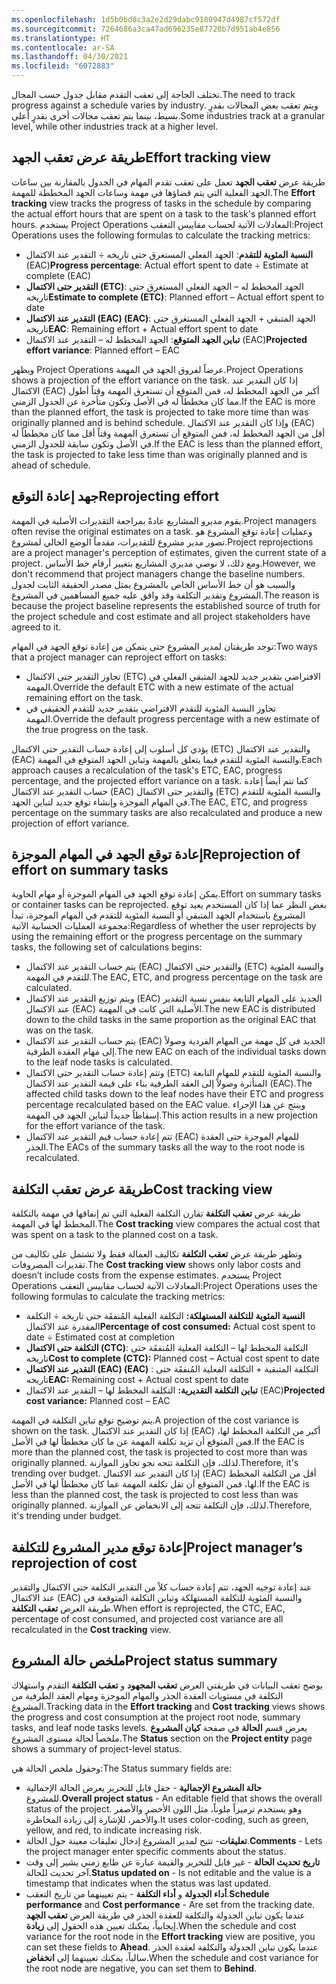 ```yaml
---
ms.openlocfilehash: 1d5b0bd8c3a2e2d29dabc9180947d4987cf572df
ms.sourcegitcommit: 7264686a3ca47ad696235e87720b7d951ab4e856
ms.translationtype: HT
ms.contentlocale: ar-SA
ms.lasthandoff: 04/30/2021
ms.locfileid: "6072883"
---
```

<span data-ttu-id="54c48-101">تختلف الحاجة إلى تعقب التقدم مقابل جدول حسب المجال.</span><span class="sxs-lookup"><span data-stu-id="54c48-101">The need to track progress against a schedule varies by industry.</span></span> <span data-ttu-id="54c48-102">ويتم تعقب بعض المجالات بقدرٍ بسيط، بينما يتم تعقب مجالات أخرى بقدرٍ أعلى.</span><span class="sxs-lookup"><span data-stu-id="54c48-102">Some industries track at a granular level, while other industries track at a higher level.</span></span> 

## <a name="effort-tracking-view"></a><span data-ttu-id="54c48-103">طريقة عرض تعقب الجهد</span><span class="sxs-lookup"><span data-stu-id="54c48-103">Effort tracking view</span></span>
<span data-ttu-id="54c48-104">طريقة عرض **تعقب الجهد** تعمل على تعقب تقدم المهام في الجدول بالمقارنة بين ساعات الجهد الفعلية التي يتم قضاؤها في مهمة وساعات الجهد المخططة للمهمة.</span><span class="sxs-lookup"><span data-stu-id="54c48-104">The **Effort tracking** view tracks the progress of tasks in the schedule by comparing the actual effort hours that are spent on a task to the task's planned effort hours.</span></span> <span data-ttu-id="54c48-105">يستخدم Project Operations المعادلات الآتية لحساب مقاييس التعقب:</span><span class="sxs-lookup"><span data-stu-id="54c48-105">Project Operations uses the following formulas to calculate the tracking metrics:</span></span>

- <span data-ttu-id="54c48-106">**النسبة المئوية للتقدم**: الجهد الفعلي المستغرق حتى تاريخه ÷ التقدير عند الاكتمال (EAC)</span><span class="sxs-lookup"><span data-stu-id="54c48-106">**Progress percentage**: Actual effort spent to date ÷ Estimate at complete (EAC)</span></span>
- <span data-ttu-id="54c48-107">**التقدير حتى الاكتمال (ETC)**: الجهد المخطط له – الجهد الفعلي المستغرق حتى تاريخه</span><span class="sxs-lookup"><span data-stu-id="54c48-107">**Estimate to complete (ETC)**:  Planned effort – Actual effort spent to date</span></span>
- <span data-ttu-id="54c48-108">**التقدير عند الاكتمال (EAC) (EAC‎)**: الجهد المتبقي + الجهد الفعلي المستغرق حتى تاريخه</span><span class="sxs-lookup"><span data-stu-id="54c48-108">**EAC**: Remaining effort + Actual effort spent to date</span></span>
- <span data-ttu-id="54c48-109">**تباين الجهد المتوقع**: الجهد المخطط له – التقدير عند الاكتمال (EAC)</span><span class="sxs-lookup"><span data-stu-id="54c48-109">**Projected effort variance**: Planned effort – EAC</span></span>

<span data-ttu-id="54c48-110">ويظهر Project Operations عرضاً لفروق الجهد في المهمة.</span><span class="sxs-lookup"><span data-stu-id="54c48-110">Project Operations shows a projection of the effort variance on the task.</span></span> <span data-ttu-id="54c48-111">إذا كان التقدير عند الاكتمال (EAC) أكبر من الجهد المخطط له، فمن المتوقع أن تستغرق المهمة وقتاً أطول مما كان مخططاً له في الأصل وتكون متأخرة عن الجدول الزمني.</span><span class="sxs-lookup"><span data-stu-id="54c48-111">If the EAC is more than the planned effort, the task is projected to take more time than was originally planned and is behind schedule.</span></span> <span data-ttu-id="54c48-112">وإذا كان التقدير عند الاكتمال (EAC) أقل من الجهد المخطط له، فمن المتوقع أن تستغرق المهمة وقتاً أقل مما كان مخططاً له في الأصل وتكون سابقة للجدول الزمني.</span><span class="sxs-lookup"><span data-stu-id="54c48-112">If the EAC is less than the planned effort, the task is projected to take less time than was originally planned and is ahead of schedule.</span></span>

## <a name="reprojecting-effort"></a><span data-ttu-id="54c48-113">جهد إعادة التوقع</span><span class="sxs-lookup"><span data-stu-id="54c48-113">Reprojecting effort</span></span>
<span data-ttu-id="54c48-114">يقوم مديرو المشاريع عادةً بمراجعة التقديرات الأصلية في المهمة.</span><span class="sxs-lookup"><span data-stu-id="54c48-114">Project managers often revise the original estimates on a task.</span></span> <span data-ttu-id="54c48-115">وعمليات إعادة توقع المشروع هو تصور مدير مشروع للتقديرات، مقدماً الوضع الحالي لمشروع.</span><span class="sxs-lookup"><span data-stu-id="54c48-115">Project reprojections are a project manager's perception of estimates, given the current state of a project.</span></span> <span data-ttu-id="54c48-116">ومع ذلك، لا نوصي مديري المشاريع بتغيير أرقام خط الأساس.</span><span class="sxs-lookup"><span data-stu-id="54c48-116">However, we don't recommend that project managers change the baseline numbers.</span></span> <span data-ttu-id="54c48-117">والسبب هو أن خط الأساس الخاص بالمشروع يمثل مصدر الحقيقة الثابت لجدول المشروع وتقدير التكلفة وقد وافق عليه جميع المساهمين في المشروع.</span><span class="sxs-lookup"><span data-stu-id="54c48-117">The reason is because the project baseline represents the established source of truth for the project schedule and cost estimate and all project stakeholders have agreed to it.</span></span>

<span data-ttu-id="54c48-118">توجد طريقتان لمدير المشروع حتى يتمكن من إعادة توقع الجهد في المهام:</span><span class="sxs-lookup"><span data-stu-id="54c48-118">Two ways that a project manager can reproject effort on tasks:</span></span>

- <span data-ttu-id="54c48-119">تجاوز التقدير حتى الاكتمال (ETC) الافتراضي بتقدير جديد للجهد المتبقي الفعلي في المهمة.</span><span class="sxs-lookup"><span data-stu-id="54c48-119">Override the default ETC with a new estimate of the actual remaining effort on the task.</span></span>
- <span data-ttu-id="54c48-120">تجاوز النسبة المئوية للتقدم الافتراضي بتقدير جديد للتقدم الحقيقي في المهمة.</span><span class="sxs-lookup"><span data-stu-id="54c48-120">Override the default progress percentage with a new estimate of the true progress on the task.</span></span>

<span data-ttu-id="54c48-121">يؤدي كل أسلوب إلى إعادة حساب التقدير حتى الاكتمال (ETC) والتقدير عند الاكتمال (EAC) والنسبة المئوية للتقدم فيما يتعلق بالمهمة وتباين الجهد المتوقع في المهمة.</span><span class="sxs-lookup"><span data-stu-id="54c48-121">Each approach causes a recalculation of the task's ETC, EAC, progress percentage, and the projected effort variance on a task.</span></span> <span data-ttu-id="54c48-122">كما تتم أيضاً إعادة حساب التقدير عند الاكتمال (EAC) والتقدير حتى الاكتمال (ETC) والنسبة المئوية للتقدم في المهام الموجزة وإنشاء توقع جديد لتباين الجهد.</span><span class="sxs-lookup"><span data-stu-id="54c48-122">The EAC, ETC, and progress percentage on the summary tasks are also recalculated and produce a new projection of effort variance.</span></span>

## <a name="reprojection-of-effort-on-summary-tasks"></a><span data-ttu-id="54c48-123">إعادة توقع الجهد في المهام الموجزة</span><span class="sxs-lookup"><span data-stu-id="54c48-123">Reprojection of effort on summary tasks</span></span>
<span data-ttu-id="54c48-124">يمكن إعادة توقع الجهد في المهام الموجزة أو مهام الحاوية.</span><span class="sxs-lookup"><span data-stu-id="54c48-124">Effort on summary tasks or container tasks can be reprojected.</span></span> <span data-ttu-id="54c48-125">بغض النظر عما إذا كان المستخدم يعيد توقع المشروع باستخدام الجهد المتبقي أو النسبة المئوية للتقدم في المهام الموجزة، تبدأ مجموعة العمليات الحسابية الآتية:</span><span class="sxs-lookup"><span data-stu-id="54c48-125">Regardless of whether the user reprojects by using the remaining effort or the progress percentage on the summary tasks, the following set of calculations begins:</span></span>

- <span data-ttu-id="54c48-126">يتم حساب التقدير عند الاكتمال (EAC) والتقدير حتى الاكتمال (ETC) والنسبة المئوية للتقدم في المهمة.</span><span class="sxs-lookup"><span data-stu-id="54c48-126">The EAC, ETC, and progress percentage on the task are calculated.</span></span>
- <span data-ttu-id="54c48-127">ويتم توزيع التقدير عند الاكتمال (EAC) الجديد على المهام التابعة بنفس نسبة التقدير عند الاكتمال (EAC) الأصلية التي كانت في المهمة.</span><span class="sxs-lookup"><span data-stu-id="54c48-127">The new EAC is distributed down to the child tasks in the same proportion as the original EAC that was on the task.</span></span>
- <span data-ttu-id="54c48-128">يتم حساب التقدير عند الاكتمال (EAC) الجديد في كل مهمة من المهام الفردية وصولاً إلى مهام العقدة الطرفية.</span><span class="sxs-lookup"><span data-stu-id="54c48-128">The new EAC on each of the individual tasks down to the leaf node tasks is calculated.</span></span>
- <span data-ttu-id="54c48-129">وتتم إعادة حساب التقدير حتى الاكتمال (ETC) والنسبة المئوية للتقدم للمهام التابعة المتأثرة وصولاً إلى العقد الطرفية بناء على قيمة التقدير عند الاكتمال (EAC).</span><span class="sxs-lookup"><span data-stu-id="54c48-129">The affected child tasks down to the leaf nodes have their ETC and progress percentage recalculated based on the EAC value.</span></span> <span data-ttu-id="54c48-130">وينتج عن هذا الإجراء إسقاطاً جديداً لتباين الجهد في المهمة.</span><span class="sxs-lookup"><span data-stu-id="54c48-130">This action results in a new projection for the effort variance of the task.</span></span>
- <span data-ttu-id="54c48-131">تتم إعادة حساب قيم التقدير عند الاكتمال (EAC) للمهام الموجزة حتى العقدة الجذر.</span><span class="sxs-lookup"><span data-stu-id="54c48-131">The EACs of the summary tasks all the way to the root node is recalculated.</span></span>

## <a name="cost-tracking-view"></a><span data-ttu-id="54c48-132">طريقة عرض تعقب التكلفة</span><span class="sxs-lookup"><span data-stu-id="54c48-132">Cost tracking view</span></span>
<span data-ttu-id="54c48-133">طريقة عرض **تعقب التكلفة** تقارن التكلفة الفعلية التي تم إنفاقها في مهمة بالتكلفة المخطط لها في المهمة.</span><span class="sxs-lookup"><span data-stu-id="54c48-133">The **Cost tracking** view compares the actual cost that was spent on a task to the planned cost on a task.</span></span>

<span data-ttu-id="54c48-134">وتظهر طريقة عرض **تعقب التكلفة** تكاليف العمالة فقط ولا تشتمل على تكاليف من تقديرات المصروفات.</span><span class="sxs-lookup"><span data-stu-id="54c48-134">The **Cost tracking view** shows only labor costs and doesn’t include costs from the expense estimates.</span></span> <span data-ttu-id="54c48-135">يستخدم Project Operations المعادلات الآتية لحساب مقاييس التعقب:</span><span class="sxs-lookup"><span data-stu-id="54c48-135">Project Operations uses the following formulas to calculate the tracking metrics:</span></span>

- <span data-ttu-id="54c48-136">**النسبة المئوية للتكلفة المستهلكة:** التكلفة الفعلية المُنفقَة حتى تاريخه ÷ التكلفة المقدرة عند الاكتمال</span><span class="sxs-lookup"><span data-stu-id="54c48-136">**Percentage of cost consumed:** Actual cost spent to date ÷ Estimated cost at completion</span></span>
- <span data-ttu-id="54c48-137">**التكلفة حتى الاكتمال (CTC)**: التكلفة المخطط لها – التكلفة الفعلية المُنفقَة حتى تاريخه</span><span class="sxs-lookup"><span data-stu-id="54c48-137">**Cost to complete (CTC):** Planned cost – Actual cost spent to date</span></span>
- <span data-ttu-id="54c48-138">**التقدير عند الاكتمال (EAC) (EAC‎)** : التكلفة المتبقية + التكلفة الفعلية المُنفقَة حتى تاريخه</span><span class="sxs-lookup"><span data-stu-id="54c48-138">**EAC:** Remaining cost + Actual cost spent to date</span></span>
- <span data-ttu-id="54c48-139">**تباين التكلفة التقديرية:** التكلفة المخطط لها – التقدير عند الاكتمال (EAC)</span><span class="sxs-lookup"><span data-stu-id="54c48-139">**Projected cost variance:** Planned cost – EAC</span></span>

<span data-ttu-id="54c48-140">يتم توضيح توقع تباين التكلفة في المهمة.</span><span class="sxs-lookup"><span data-stu-id="54c48-140">A projection of the cost variance is shown on the task.</span></span> <span data-ttu-id="54c48-141">إذا كان التقدير عند الاكتمال (EAC) أكبر من التكلفة المخطط لها، فمن المتوقع أن تزيد تكلفة المهمة عن ما كان مخططاً لها في الأصل.</span><span class="sxs-lookup"><span data-stu-id="54c48-141">If the EAC is more than the planned cost, the task is projected to cost more than was originally planned.</span></span> <span data-ttu-id="54c48-142">لذلك، فإن التكلفة تتجه نحو تجاوز الموازنة.</span><span class="sxs-lookup"><span data-stu-id="54c48-142">Therefore, it's trending over budget.</span></span> <span data-ttu-id="54c48-143">إذا كان التقدير عند الاكتمال (EAC) أقل من التكلفة المخطط لها، فمن المتوقع أن تقل تكلفة المهمة عما كان مخططاً لها في الأصل.</span><span class="sxs-lookup"><span data-stu-id="54c48-143">If the EAC is less than the planned cost, the task is projected to cost less than was originally planned.</span></span> <span data-ttu-id="54c48-144">لذلك، فإن التكلفة تتجه إلى الانخفاض عن الموازنة.</span><span class="sxs-lookup"><span data-stu-id="54c48-144">Therefore, it's trending under budget.</span></span>

## <a name="project-managers-reprojection-of-cost"></a><span data-ttu-id="54c48-145">إعادة توقع مدير المشروع للتكلفة</span><span class="sxs-lookup"><span data-stu-id="54c48-145">Project manager’s reprojection of cost</span></span>
<span data-ttu-id="54c48-146">عند إعادة توجيه الجهد، تتم إعادة حساب كلاً من التقدير التكلفة حتى الاكتمال والتقدير عند الاكتمال (EAC) والنسبة المئوية للتكلفة المستهلكة وتباين التكلفة المتوقعة في طريقة العرض **تعقب التكلفة**.</span><span class="sxs-lookup"><span data-stu-id="54c48-146">When effort is reprojected, the CTC, EAC, percentage of cost consumed, and projected cost variance are all recalculated in the **Cost tracking** view.</span></span>

## <a name="project-status-summary"></a><span data-ttu-id="54c48-147">ملخص حالة المشروع</span><span class="sxs-lookup"><span data-stu-id="54c48-147">Project status summary</span></span>
<span data-ttu-id="54c48-148">يوضح تعقب البيانات في طريقتي العرض **تعقب المجهود** و **تعقب التكلفة** التقدم واستهلاك التكلفة في مستويات العقدة الجذر والمهام الموجزة ومهام العقد الطرفية من المشروع.</span><span class="sxs-lookup"><span data-stu-id="54c48-148">Tracking data in the **Effort tracking** and **Cost tracking** views shows the progress and cost consumption at the project root node, summary tasks, and leaf node tasks levels.</span></span> <span data-ttu-id="54c48-149">يعرض قسم **الحالة** في صفحة **كيان المشروع** ملخصاً لحالة مستوى المشروع.</span><span class="sxs-lookup"><span data-stu-id="54c48-149">The **Status** section on the **Project entity** page shows a summary of project-level status.</span></span>

<span data-ttu-id="54c48-150">وحقول ملخص الحالة هي:</span><span class="sxs-lookup"><span data-stu-id="54c48-150">The Status summary fields are:</span></span>

- <span data-ttu-id="54c48-151">**حالة المشروع الإجمالية** - حقل قابل للتحرير يعرض الحالة الإجمالية للمشروع.</span><span class="sxs-lookup"><span data-stu-id="54c48-151">**Overall project status** - An editable field that shows the overall status of the project.</span></span> <span data-ttu-id="54c48-152">وهو يستخدم ترميزاً ملوناً، مثل اللون الأخضر والأصفر والأحمر، للإشارة إلى زيادة المخاطرة.</span><span class="sxs-lookup"><span data-stu-id="54c48-152">It uses color-coding, such as green, yellow, and red, to indicate increasing risk.</span></span> 
- <span data-ttu-id="54c48-153">**تعليقات**- تتيح لمدير المشروع إدخال تعليقات معينة حول الحالة.</span><span class="sxs-lookup"><span data-stu-id="54c48-153">**Comments** - Lets the project manager enter specific comments about the status.</span></span> 
- <span data-ttu-id="54c48-154">**تاريخ تحديث الحالة** - غير قابل للتحرير والقيمة عبارة عن طابع زمني يشير إلى وقت آخر تحديث للحالة.</span><span class="sxs-lookup"><span data-stu-id="54c48-154">**Status updated on** - Is not editable and the value is a timestamp that indicates when the status was last updated.</span></span>
- <span data-ttu-id="54c48-155">**أداء الجدولة** و **أداء التكلفة** - يتم تعيينهما من تاريخ التعقب.</span><span class="sxs-lookup"><span data-stu-id="54c48-155">**Schedule performance** and **Cost performance** - Are set from the tracking date.</span></span> <span data-ttu-id="54c48-156">عندما يكون تباين الجدولة والتكلفة للعقدة الجذر في طريقة العرض **تعقب الجهد** إيجابياً، يمكنك تعيين هذه الحقول إلى **زيادة**.</span><span class="sxs-lookup"><span data-stu-id="54c48-156">When the schedule and cost variance for the root node in the **Effort tracking** view are positive, you can set these fields to **Ahead**.</span></span> <span data-ttu-id="54c48-157">عندما يكون تباين الجدولة والتكلفة لعقدة الجذر سالباً، يمكنك تعيينهما إلى **انخفاض**.</span><span class="sxs-lookup"><span data-stu-id="54c48-157">When the schedule and cost variance for the root node are negative, you can set them to **Behind**.</span></span>

